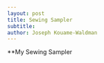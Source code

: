 ```yaml
---
layout: post
title: Sewing Sampler
subtitle: 
author: Joseph Kouame-Waldman
---
```


**My Sewing Sampler





















